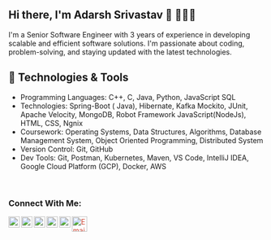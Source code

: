 ## Hi there, I'm Adarsh Srivastav 👋 👨🏽‍💻

I'm a Senior Software Engineer with 3 years of experience in developing scalable and efficient software solutions. I'm passionate about coding, problem-solving, and staying updated with the latest technologies.

## 🔧 Technologies & Tools

- Programming Languages: C++, C, Java, Python, JavaScript SQL
- Technologies: Spring-Boot ( Java), Hibernate, Kafka Mockito, JUnit, Apache Velocity, MongoDB, Robot Framework JavaScript(NodeJs), HTML, CSS, Ngnix
- Coursework: Operating Systems, Data Structures, Algorithms, Database Management System, Object Oriented Programming, Distributed System
- Version Control: Git, GitHub
- Dev Tools: Git, Postman, Kubernetes, Maven, VS Code, IntelliJ IDEA, Google Cloud Platform (GCP), Docker, AWS

<!--
<br />
<p align="center">
<img  alt="Profile Photo" width="75%" src="images/adarsh.png" />
</p>
<br />
-->

<br />

### Connect With Me:

[<img align="left" alt="mort_adarsh | Twitter" width="22px" style="color: white;" src="https://cdn.jsdelivr.net/npm/simple-icons@v5/icons/twitter.svg" />](https://twitter.com/mort_adarsh)
[<img align="left" alt="mort_adarsh | LinkedIn" width="22px" style="color: white;" src="https://cdn.jsdelivr.net/npm/simple-icons@v5/icons/linkedin.svg" />](https://www.linkedin.com/in/mort-adarsh/)
[<img align="left" alt="mort_adarsh | Facebook" width="22px" style="color: white;" src="https://cdn.jsdelivr.net/npm/simple-icons@v5/icons/facebook.svg" />](https://facebook.com/mortadarsh)
[<img align="left" alt="mort_adarsh | Instagram" width="22px" style="color: white;" src="https://cdn.jsdelivr.net/npm/simple-icons@v5/icons/instagram.svg" />](https://instagram.com/mort_adarsh)
[<img align="left" alt="mort_adarsh | Email" width="22px" src="https://raw.githubusercontent.com/simple-icons/simple-icons/develop/icons/gmail.svg" />](mailto:adarshsrivastav1209@gmail.com)
[<img align="left" alt="Email" width="30px" src="https://raw.githubusercontent.com/simple-icons/simple-icons/develop/icons/gmail.svg" style="color: #D14836;" />](mailto:your-email@example.com)




<br />
<!--
### My Cp Handles:
CodeChef [<img align="left" alt="adarsh | Codechef" width="22px" src="https://cdn.jsdelivr.net/npm/simple-icons@v3/icons/codechef.svg" />](https://www.codechef.com/users/mort_adarsh)
[<img align="left" alt="adarsh | Codeforces" width="22px" src="https://cdn.jsdelivr.net/npm/simple-icons@v3/icons/codeforces.svg" />](https://codeforces.com/profile/mort_adarsh)
[<img align="left" alt="adarsh | Hackerrank" width="22px" src="https://cdn.jsdelivr.net/npm/simple-icons@v3/icons/hackerrank.svg" />](https://www.hackerrank.com/mort_adarsh?hr_r=1)
[<img align="left" alt="adarsh | HackerEarth" width="22px" src="https://cdn.jsdelivr.net/npm/simple-icons@v3/icons/hackerearth.svg" />](https://www.hackerearth.com/@mort_adarsh)

<br />



### Languages and Tools:

<img align="left" alt="Visual Studio Code" width="26px" src="https://raw.githubusercontent.com/github/explore/80688e429a7d4ef2fca1e82350fe8e3517d3494d/topics/visual-studio-code/visual-studio-code.png" />
<img align="left" alt="HTML5" width="26px" src="https://raw.githubusercontent.com/github/explore/80688e429a7d4ef2fca1e82350fe8e3517d3494d/topics/html/html.png" />
<img align="left" alt="CSS3" width="26px" src="https://raw.githubusercontent.com/github/explore/80688e429a7d4ef2fca1e82350fe8e3517d3494d/topics/css/css.png" />
<img align="left" alt="Sass" width="26px" src="https://raw.githubusercontent.com/github/explore/80688e429a7d4ef2fca1e82350fe8e3517d3494d/topics/sass/sass.png" />
<img align="left" alt="JavaScript" width="26px" src="https://raw.githubusercontent.com/github/explore/80688e429a7d4ef2fca1e82350fe8e3517d3494d/topics/javascript/javascript.png" />
<img align="left" alt="jQuery" width="26px" src="https://raw.githubusercontent.com/github/explore/80688e429a7d4ef2fca1e82350fe8e3517d3494d/topics/jquery/jquery.png"/>
<img align="left" alt="Mongodb" width="26px" src="https://raw.githubusercontent.com/github/explore/80688e429a7d4ef2fca1e82350fe8e3517d3494d/topics/mongodb/mongodb.png" />
<img align="left" alt="Express" width="26px" src="https://raw.githubusercontent.com/github/explore/80688e429a7d4ef2fca1e82350fe8e3517d3494d/topics/express/express.png" />
<img align="left" alt="React" width="26px" src="https://raw.githubusercontent.com/github/explore/80688e429a7d4ef2fca1e82350fe8e3517d3494d/topics/react/react.png" />
<img align="left" alt="Node.js" width="26px" src="https://raw.githubusercontent.com/github/explore/80688e429a7d4ef2fca1e82350fe8e3517d3494d/topics/nodejs/nodejs.png" />
<img align="left" alt="c language" width="26px" src="https://raw.githubusercontent.com/github/explore/e94815998e4e0713912fed477a1f346ec04c3da2/topics/c/c.png" />
<img align="left" alt="c++ language" width="26px" src="https://raw.githubusercontent.com/github/explore/80688e429a7d4ef2fca1e82350fe8e3517d3494d/topics/cpp/cpp.png" />
<img align="left" alt="Git" width="26px" src="https://raw.githubusercontent.com/github/explore/80688e429a7d4ef2fca1e82350fe8e3517d3494d/topics/git/git.png" />
<img align="left" alt="GitHub" width="26px" src="https://raw.githubusercontent.com/github/explore/78df643247d429f6cc873026c0622819ad797942/topics/github/github.png" />

-->

<br />
<p align="left"> <img src="https://komarev.com/ghpvc/?username=mort-adarsh" alt="mort-adarsh" /> </p>
<br />
<br />
<img align="left" alt="mort-adarsh's Github Stats" src="https://github-readme-stats.vercel.app/api?username=mort-adarsh&show_icons=true&hide_border=true" />

<img align="right" alt="mort-adarsh Github Stats" src="https://github-readme-stats.vercel.app/api/top-langs/?username=mort-adarsh&show_icons=true&hide_border=true" />


